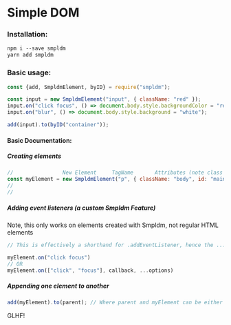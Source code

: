 # Simple DOM

### Installation:
```markdown
npm i --save smpldm
yarn add smpldm
```

### Basic usage:
```javascript
const {add, SmpldmElement, byID} = require("smpldm");

const input = new SmpldmElement("input", { className: "red" });
input.on("click focus", () => document.body.style.backgroundColor = "red");
input.on("blur", () => document.body.style.background = "white");

add(input).to(byID("container"));
```

#### Basic Documentation:

##### Creating elements
```javascript
//                New Element     TagName       Attributes (note class becomes className)
const myElement = new SmpldmElement("p", { className: "body", id: "main-text" }, [data.mainText])
//                                                                               Array of Children (including plain text)
//                                                                               smpldm automagically makes text nodes
```

##### Adding event listeners (a custom Smpldm Feature)
Note, this only works on elements created with Smpldm, not regular HTML elements
```javascript
// This is effectively a shorthand for .addEventListener, hence the ...options

myElement.on("click focus")
// OR 
myElement.on(["click", "focus"], callback, ...options)
```

##### Appending one element to another
```javascript
add(myElement).to(parent); // Where parent and myElement can be either SmpldmElements OR regular HTMLElement's
```

GLHF!
